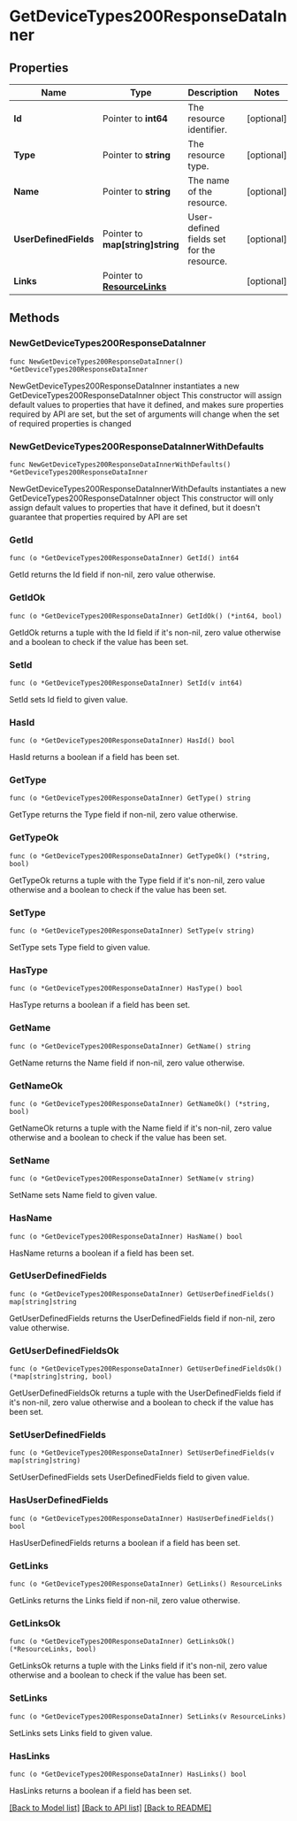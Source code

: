 # GetDeviceTypes200ResponseDataInner

## Properties

Name | Type | Description | Notes
------------ | ------------- | ------------- | -------------
**Id** | Pointer to **int64** | The resource identifier. | [optional] 
**Type** | Pointer to **string** | The resource type. | [optional] 
**Name** | Pointer to **string** | The name of the resource. | [optional] 
**UserDefinedFields** | Pointer to **map[string]string** | User-defined fields set for the resource. | [optional] 
**Links** | Pointer to [**ResourceLinks**](ResourceLinks.md) |  | [optional] 

## Methods

### NewGetDeviceTypes200ResponseDataInner

`func NewGetDeviceTypes200ResponseDataInner() *GetDeviceTypes200ResponseDataInner`

NewGetDeviceTypes200ResponseDataInner instantiates a new GetDeviceTypes200ResponseDataInner object
This constructor will assign default values to properties that have it defined,
and makes sure properties required by API are set, but the set of arguments
will change when the set of required properties is changed

### NewGetDeviceTypes200ResponseDataInnerWithDefaults

`func NewGetDeviceTypes200ResponseDataInnerWithDefaults() *GetDeviceTypes200ResponseDataInner`

NewGetDeviceTypes200ResponseDataInnerWithDefaults instantiates a new GetDeviceTypes200ResponseDataInner object
This constructor will only assign default values to properties that have it defined,
but it doesn't guarantee that properties required by API are set

### GetId

`func (o *GetDeviceTypes200ResponseDataInner) GetId() int64`

GetId returns the Id field if non-nil, zero value otherwise.

### GetIdOk

`func (o *GetDeviceTypes200ResponseDataInner) GetIdOk() (*int64, bool)`

GetIdOk returns a tuple with the Id field if it's non-nil, zero value otherwise
and a boolean to check if the value has been set.

### SetId

`func (o *GetDeviceTypes200ResponseDataInner) SetId(v int64)`

SetId sets Id field to given value.

### HasId

`func (o *GetDeviceTypes200ResponseDataInner) HasId() bool`

HasId returns a boolean if a field has been set.

### GetType

`func (o *GetDeviceTypes200ResponseDataInner) GetType() string`

GetType returns the Type field if non-nil, zero value otherwise.

### GetTypeOk

`func (o *GetDeviceTypes200ResponseDataInner) GetTypeOk() (*string, bool)`

GetTypeOk returns a tuple with the Type field if it's non-nil, zero value otherwise
and a boolean to check if the value has been set.

### SetType

`func (o *GetDeviceTypes200ResponseDataInner) SetType(v string)`

SetType sets Type field to given value.

### HasType

`func (o *GetDeviceTypes200ResponseDataInner) HasType() bool`

HasType returns a boolean if a field has been set.

### GetName

`func (o *GetDeviceTypes200ResponseDataInner) GetName() string`

GetName returns the Name field if non-nil, zero value otherwise.

### GetNameOk

`func (o *GetDeviceTypes200ResponseDataInner) GetNameOk() (*string, bool)`

GetNameOk returns a tuple with the Name field if it's non-nil, zero value otherwise
and a boolean to check if the value has been set.

### SetName

`func (o *GetDeviceTypes200ResponseDataInner) SetName(v string)`

SetName sets Name field to given value.

### HasName

`func (o *GetDeviceTypes200ResponseDataInner) HasName() bool`

HasName returns a boolean if a field has been set.

### GetUserDefinedFields

`func (o *GetDeviceTypes200ResponseDataInner) GetUserDefinedFields() map[string]string`

GetUserDefinedFields returns the UserDefinedFields field if non-nil, zero value otherwise.

### GetUserDefinedFieldsOk

`func (o *GetDeviceTypes200ResponseDataInner) GetUserDefinedFieldsOk() (*map[string]string, bool)`

GetUserDefinedFieldsOk returns a tuple with the UserDefinedFields field if it's non-nil, zero value otherwise
and a boolean to check if the value has been set.

### SetUserDefinedFields

`func (o *GetDeviceTypes200ResponseDataInner) SetUserDefinedFields(v map[string]string)`

SetUserDefinedFields sets UserDefinedFields field to given value.

### HasUserDefinedFields

`func (o *GetDeviceTypes200ResponseDataInner) HasUserDefinedFields() bool`

HasUserDefinedFields returns a boolean if a field has been set.

### GetLinks

`func (o *GetDeviceTypes200ResponseDataInner) GetLinks() ResourceLinks`

GetLinks returns the Links field if non-nil, zero value otherwise.

### GetLinksOk

`func (o *GetDeviceTypes200ResponseDataInner) GetLinksOk() (*ResourceLinks, bool)`

GetLinksOk returns a tuple with the Links field if it's non-nil, zero value otherwise
and a boolean to check if the value has been set.

### SetLinks

`func (o *GetDeviceTypes200ResponseDataInner) SetLinks(v ResourceLinks)`

SetLinks sets Links field to given value.

### HasLinks

`func (o *GetDeviceTypes200ResponseDataInner) HasLinks() bool`

HasLinks returns a boolean if a field has been set.


[[Back to Model list]](../README.md#documentation-for-models) [[Back to API list]](../README.md#documentation-for-api-endpoints) [[Back to README]](../README.md)


